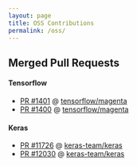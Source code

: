```yaml
---
layout: page
title: OSS Contributions
permalink: /oss/
---
```


## Merged Pull Requests

#### Tensorflow
  - [PR #1401](https://github.com/tensorflow/magenta/pull/1401) @ [tensorflow/magenta](https://github.com/tensorflow/magenta)
  - [PR #1400](https://github.com/tensorflow/magenta/pull/1400) @ [tensorflow/magenta](https://github.com/tensorflow/magenta)

#### Keras
  - [PR #11726](https://github.com/keras-team/keras/pull/11726) @ [keras-team/keras](https://github.com/keras-team/keras)
  - [PR #12030](https://github.com/keras-team/keras/pull/12030) @ [keras-team/keras](https://github.com/keras-team/keras)
